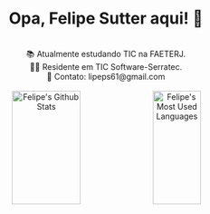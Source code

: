<h1 align="center"> Opa, Felipe Sutter aqui! 👋</h1>
<br> 
<div align="center">  
 📚 Atualmente estudando TIC na FAETERJ.<br>
 👨‍💻 Residente em TIC Software-Serratec. <br>
 📧 Contato: lipeps61@gmail.com <br><br>
      <img width="49%" height="200px" src="https://github-readme-stats.vercel.app/api?username=FelipeSutter&show_icons=true&count_private=true&hide_border=true&title_color=900D3&icon_color=FFBF00&text_color=F0F8FF&bg_color=000000" alt="Felipe's Github Stats" /> 
      <img width="41%" height="200px" src="https://github-readme-stats.vercel.app/api/top-langs/?username=FelipeSutter&layout=compact&hide_border=true&title_color=900D3&text_color=F0F8FF&bg_color=000000" alt="Felipe's Most Used Languages" />
</div>



